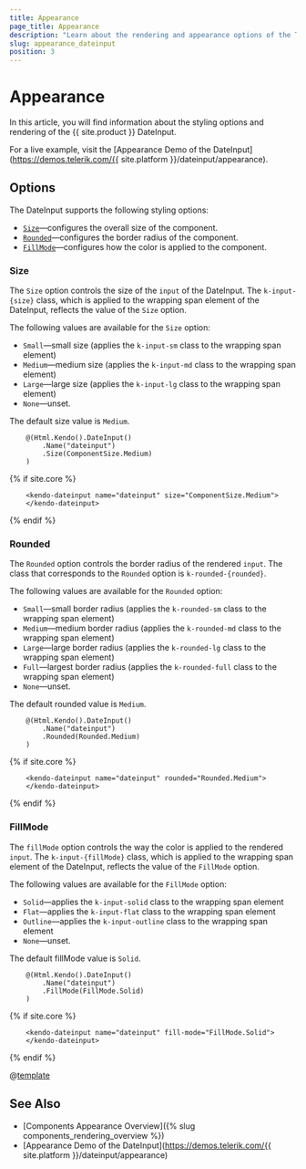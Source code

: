 ```yaml
---
title: Appearance
page_title: Appearance
description: "Learn about the rendering and appearance options of the Telerik UI DateInput for {{ site.framework }}."
slug: appearance_dateinput
position: 3
---
```


# Appearance

In this article, you will find information about the styling options and rendering of the {{ site.product }} DateInput.

For a live example, visit the [Appearance Demo of the DateInput](https://demos.telerik.com/{{ site.platform }}/dateinput/appearance).

## Options

The DateInput supports the following styling options:

- [`Size`](#size)—configures the overall size of the component.
- [`Rounded`](#rounded)—configures the border radius of the component.
- [`FillMode`](#fillmode)—configures how the color is applied to the component.

### Size

The `Size` option controls the size of the `input` of the DateInput. The `k-input-{size}` class, which is applied to the wrapping span element of the DateInput, reflects the value of the `Size` option.

The following values are available for the `Size` option:

- `Small`—small size (applies the `k-input-sm` class to the wrapping span element)
- `Medium`—medium size (applies the `k-input-md` class to the wrapping span element)
- `Large`—large size (applies the `k-input-lg` class to the wrapping span element)
- `None`—unset.

The default size value is `Medium`.

```HtmlHelper
    @(Html.Kendo().DateInput()
        .Name("dateinput")
        .Size(ComponentSize.Medium)
    )
```
{% if site.core %}
```TagHelper
    <kendo-dateinput name="dateinput" size="ComponentSize.Medium">
    </kendo-dateinput>
```
{% endif %}

### Rounded

The `Rounded` option controls the border radius of the rendered `input`. The class that corresponds to the `Rounded` option is `k-rounded-{rounded}`.

The following values are available for the `Rounded` option:

- `Small`—small border radius (applies the `k-rounded-sm` class to the wrapping span element)
- `Medium`—medium border radius (applies the `k-rounded-md` class to the wrapping span element)
- `Large`—large border radius (applies the `k-rounded-lg` class to the wrapping span element)
- `Full`—largest border radius (applies the `k-rounded-full` class to the wrapping span element)
- `None`—unset.

The default rounded value is `Medium`.

```HtmlHelper
    @(Html.Kendo().DateInput()
        .Name("dateinput")
        .Rounded(Rounded.Medium)
    )
```
{% if site.core %}
```TagHelper
    <kendo-dateinput name="dateinput" rounded="Rounded.Medium">
    </kendo-dateinput>
```
{% endif %}

### FillMode

The `fillMode` option controls the way the color is applied to the rendered `input`. The `k-input-{fillMode}` class, which is applied to the wrapping span element of the DateInput, reflects the value of the `FillMode` option.

The following values are available for the `FillMode` option:

- `Solid`—applies the `k-input-solid` class to the wrapping span element
- `Flat`—applies the `k-input-flat` class to the wrapping span element
- `Outline`—applies the `k-input-outline` class to the wrapping span element
- `None`—unset.

The default fillMode value is `Solid`.

```HtmlHelper
    @(Html.Kendo().DateInput()
        .Name("dateinput")
        .FillMode(FillMode.Solid)
    )
```
{% if site.core %}
```TagHelper
    <kendo-dateinput name="dateinput" fill-mode="FillMode.Solid">
    </kendo-dateinput>
```
{% endif %}

@[template](/_contentTemplates/components-rendering-section.md#components-rendering-section)

## See Also

* [Components Appearance Overview]({% slug components_rendering_overview %})
* [Appearance Demo of the DateInput](https://demos.telerik.com/{{ site.platform }}/dateinput/appearance)
